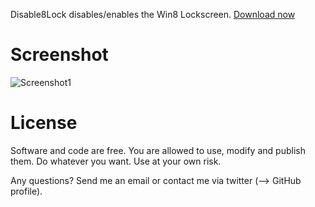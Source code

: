 Disable8Lock disables/enables the Win8 Lockscreen. [Download now](https://github.com/downloads/2quader/Disable8Lock/disable8lock.exe)

# Screenshot
![Screenshot1](https://github.com/downloads/2quader/Disable8Lock/screenshot.png)

# License
Software and code are free. You are allowed to use, modify and publish them. Do whatever you want. Use at your own risk.

Any questions? Send me an email or contact me via twitter (--> GitHub profile).